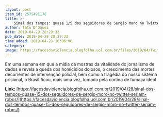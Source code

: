 ```yaml
---
layout: post
item_id: 2575491178
title: >-
    Sinal dos tempos: quase 1/5 dos seguidores de Sergio Moro no Twitter seriam robôs
author: Tatu D'Oquei
date: 2019-04-29 20:29:33
pub_date: 2019-04-29 20:29:33
time_added: 2019-04-28 10:06:00
category: 
image: https://facesdaviolencia.blogfolha.uol.com.br/files/2019/04/Twitter-Moro.jpg
---
```


Em uma semana em que a mídia dá mostras da vitalidade do jornalismo de dados e revela a queda dos homicídios dolosos, o crescimento das mortes decorrentes de intervenção policial, bem como a tragédia do nosso sistema prisional, o Brasil ficou, mais uma vez, tomado pela cortina de fumaça ideol

**Link:** [https://facesdaviolencia.blogfolha.uol.com.br/2019/04/28/sinal-dos-tempos-quase-15-dos-seguidores-de-sergio-moro-no-twitter-seriam-robos/](https://facesdaviolencia.blogfolha.uol.com.br/2019/04/28/sinal-dos-tempos-quase-15-dos-seguidores-de-sergio-moro-no-twitter-seriam-robos/)

